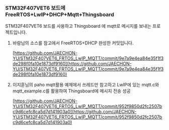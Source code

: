 ### STM32F407VET6 보드에 FreeRTOS+LwIP+DHCP+Mqtt+Thingsboard

STM32F407VET6 보드를 사용하고 Thingsboard 에 mqtt로 메시지를 보내는 프로젝트입니다.

1. 바람님의 소스를 참고에서 FreeRTOS+DHCP 완성한 커밋입니다.
   
   [https://github.com/JAECHON-YU/STM32F407VET6_FRTOS_LwIP_MQTT/commit/9e7a9e4ea84e35f1f3de298f0fa10e1873df9160](https://github.com/JAECHON-YU/STM32F407VET6_FRTOS_LwIP_MQTT/commit/9e7a9e4ea84e35f1f3de298f0fa10e1873df9160)

3. 이지훈님의 paho mqtt활용 예제에서 쓰레드만 참고하고 LwIP에 있는 mqtt.c와 mqtt_example.c를 활용하여 Thingsboard에 메시지 전송 성공
   
   [https://github.com/JAECHON-YU/STM32F407VET6_FRTOS_LwIP_MQTT/commit/952f9850d2fc2507bc9d6cefc8ca5d7d141903a0](https://github.com/JAECHON-YU/STM32F407VET6_FRTOS_LwIP_MQTT/commit/952f9850d2fc2507bc9d6cefc8ca5d7d141903a0)
